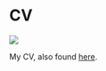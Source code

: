 # CV

<a href="http://goldsborough.mit-license.org"><img src="https://img.shields.io/github/license/mashape/apistatus.png"></a>

My CV, also found [here](http://issuu.com/petergoldsborough/docs/cv-peter-goldsborough).
